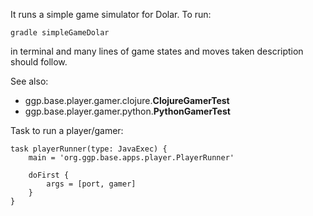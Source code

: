 It runs a simple game simulator for Dolar.
To run:
```
gradle simpleGameDolar
```
in terminal and many lines of game states and moves taken description should follow.

See also:
* ggp.base.player.gamer.clojure.**ClojureGamerTest**
* ggp.base.player.gamer.python.**PythonGamerTest**

Task to run a player/gamer:
```
task playerRunner(type: JavaExec) {
    main = 'org.ggp.base.apps.player.PlayerRunner'
    
    doFirst {
        args = [port, gamer]
    }
}
```